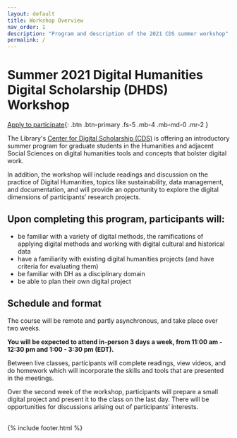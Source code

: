 ```yaml
---
layout: default
title: Workshop Overview
nav_order: 1
description: "Program and description of the 2021 CDS summer workshop"
permalink: /
---
```

# Summer 2021 Digital Humanities Digital Scholarship (DHDS) Workshop

[Apply to participate](https://forms.gle/SXAFWgbdoQAaDt537){: .btn .btn-primary .fs-5 .mb-4 .mb-md-0 .mr-2 }

The Library's [Center for Digital Scholarship (CDS)](http://cds.library.brown.edu) is offering an introductory summer program for graduate students in the Humanities and adjacent Social Sciences on digital humanities tools and concepts that bolster digital work.

In addition, the workshop will include readings and discussion on the practice of Digital Humanities, topics like sustainability, data management, and documentation, and will provide an opportunity to explore the digital dimensions of participants’ research projects.

<div class="bg-grey-lt-000" markdown="1">

## Upon completing this program, participants will:

- be familiar with a variety of digital methods, the ramifications of applying digital methods and working with digital cultural and historical data
- have a familiarity with existing digital humanities projects (and have criteria for evaluating them)
- be familiar with DH as a disciplinary domain
- be able to plan their own digital project

</div>

## Schedule and format

The course will be remote and partly asynchronous, and take place over two weeks.

**You will be expected to attend in-person 3 days a week, from 11:00 am - 12:30 pm and 1:00 - 3:30 pm (EDT).**

Between live classes, participants will complete readings, view videos, and do homework which will incorporate the skills and tools that are presented in the meetings.

Over the second week of the workshop, participants will prepare a small digital project and present it to the class on the last day. There will be opportunities for discussions arising out of participants’ interests.

<br/>
{% include footer.html %}
